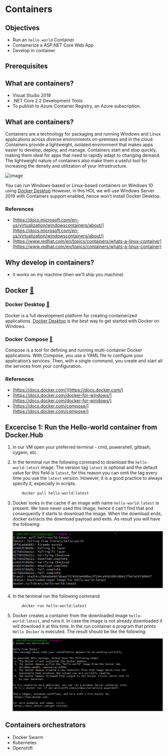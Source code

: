 # Containers

## Objectives
- Run an `hello world` Container
- Containerize a ASP.NET Core Web App
- Develop in container

## Prerequisites

## What are containers?

- Visual Studio 2019
- .NET Core 2.2 Development Tools
- To publish to Azure Container Registry, an Azure subscription.

## What are containers?

Containers are a technology for packaging and running Windows and Linux applications across diverse environments on-premises and in the cloud. 
Containers provide a lightweight, isolated environment that makes apps easier to develop, deploy, and manage.
Containers start and stop quickly, making them ideal for apps that need to rapidly adapt to changing demand.
The lightweight nature of containers also make them a useful tool for increasing the density and utilization of your infrastructure.

![image](https://docs.microsoft.com/en-us/virtualization/windowscontainers/about/media/about-3-box.png)

You can run Windows-based or Linux-based containers on Windows 10 using [Docker Desktop](https://docs.docker.com/docker-for-windows/)
However, in this HOL we will use Windows Server 2019 with Containers support enabled, hence won't install Docker Desktop.


### References
- [https://docs.microsoft.com/en-us/virtualization/windowscontainers/about/](https://docs.microsoft.com/en-us/virtualization/windowscontainers/about/)
- [https://www.redhat.com/en/topics/containers/whats-a-linux-container](https://www.redhat.com/en/topics/containers/whats-a-linux-container)

## Why develop in containers?
- It works on my machine (then we'll ship you machine)

## Docker [:link:](https://docs.docker.com/)

### Docker Desktop [:link:](https://docs.docker.com/docker-for-windows/)
Docker is a full development platform for creating containerized applications. 
[Docker Desktop](https://docs.docker.com/docker-for-windows/) is the best way to get started with Docker on Windows.

### Docker Compose [:link:](https://docs.docker.com/compose)
Compose is a tool for defining and running multi-container Docker applications. 
With Compose, you use a YAML file to configure your application’s services. Then, with a single command, you create and start all the services from your configuration.

### References 
- [https://docs.docker.com/](https://docs.docker.com/)
- [https://docs.docker.com/docker-for-windows/](https://docs.docker.com/docker-for-windows/)
- [https://docs.docker.com/compose/](https://docs.docker.com/compose/)


## Excercise 1: Run the Hello-world container from Docker.Hub

1. In our VM open your preferred terminal - cmd, powershell, gitbash, cygwin, etc.


2. In the terminal run the following command to download the `hello-world:latest` image.
   The version tag `latest` is optional and the default value for this field is `latest`, for this reason you can omit the tag every time you use the `latest` version.
   However, it is a good practice to always specify it, expecially in scripts.

    ```bash
        docker pull hello-world:latest
    ```

3. Docker looks in the cache if an image with name `hello-world:latest` is present.
   We have never used this image, hence it can't find that and consequently it starts to download the image.
   When the download ends, docker extracts the download payload and exits.
   As result you will have the following:

    ![image](./media/15-01-01_DockerPullHelloWorld.png)

4. In the terminal run the following command

    ```bash
        docker run hello-world:latest
    ```

5. Docker creates a container from the downloaded image `hello-world:latest`, and runs it.
   In case the image is not already downloaded it will download it at this time.
   In the run container a program that prints `Hello Docker` is executed.
   The result should be like the following:

   ![image](./media/15-01-02_DockerRunHelloWorld.png)


## Containers orchestrators
- Docker Swarm
- Kubernetes
- Openshift


